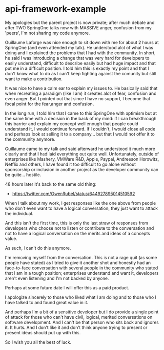 # api-framework-example

My apologies but the parent project is now private; after much debate and after TWO SpringOne talks now with MASSIVE anger, confusion from my 'peers', I'm not sharing my code anymore.

Guillaume Laforge was nice enough to sit down with me for about 2 hours at SpringOne (and even attended my talk). He understood alot of what I was doing and I explained the problems that I had with the community. In short, he said I was introducing a change that was very hard for developers to easily understand, difficult to describe easily but had huge impact and that put me in a difficult position. I told him this is exactly my point and that I don't know what to do as I can't keep fighting against the comunity but still want to make a contribution.

It was nice to have a calm ear to explain my issues to. He basically said that when recreating a paradigm (like I am) it creates alot of fear, confusion and even anger. But I pointed out that since I have no support, I become that focal point for the fear,anger and confusion.

In the long run, I told him that I came to this SpringOne with optimism but at the same time with a decision in the back of my mind: if I can breakthrough this barrier and explain my concept well enough that people could understand it, I would continue forward. If I couldn't, I would close all code and perhaps look at selling it to a company... but that I would not offer it to the community anymore.

Guillaume came to my talk and said afterward he understood it much more clearly and that I had laid everything out quite well. Unfortunately, outside of enterprises like Mashery, VMWare R&D, Apple, Paypal, Andreeson Horowitz, Netflix and others, I have found it too difficult to go alone without sponsorship or inclusion in another project as the developer community can be quite... hostile.

48 hours later it's back to the same old thing:
 - https://twitter.com/OwenRubel/status/644927895014510592

When I talk about my work, I get responses like the one above from people who don't even want to have a logical conversation, they just want to attack the individual.

And this isn't the first time, this is only the last straw of responses from developers who choose not to listen or contribute to the conversation and not to have a logical conversation on the merits and ideas of a concepts value.

As such, I can't do this anymore.

I'm removing myself from the conversation. This is not a rage quit (as some people have stated) as I tried to give it another shot and honestly had an face-to-face conversation with several people in the community who stated that I am in a tough position; enterprises understand and want it, developers aren't even listening and I'm not backed by anyone.

Perhaps at some future date I will offer this as a paid product.

I apologize sincerely to those who liked what I am doing and to those who I have talked to and found great value in it.

And perhaps I'm a bit of a sensitive developer but I do provide a single point of attack for those who can't have civil, logical, merited conversations on software development. And I can't be that person who sits back and ignores it. It hurts. And I don't like it and don't think anyone trying to present or present ideas should put up with this.

So I wish you all the best of luck.
